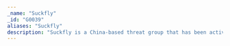 ```yaml
---
_name: "Suckfly"
_id: "G0039"
aliases: "Suckfly"
description: "Suckfly is a China-based threat group that has been active since at least 2014. "
---
```

